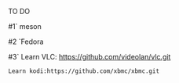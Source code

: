 TO DO

#1` meson

#2 `Fedora

#3` Learn VLC: https://github.com/videolan/vlc.git

    Learn kodi:https://github.com/xbmc/xbmc.git
